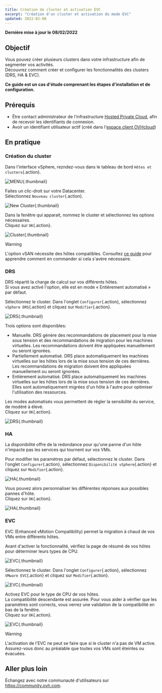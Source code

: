 ```yaml
---
title: Création de cluster et activation EVC
excerpt: "Création d'un cluster et activation du mode EVC"
updated: 2022-02-08
---
```


**Dernière mise à jour le 08/02/2022**

## Objectif

Vous pouvez créer plusieurs clusters dans votre infrastructure afin de segmenter vos activités.<br>
Découvrez comment créer et configurer les fonctionnalités des clusters (DRS, HA & EVC).

**Ce guide est un cas d'étude comprenant les étapes d'installation et de configuration.**

## Prérequis

- Être contact administrateur de l'infrastructure [Hosted Private Cloud](https://www.ovhcloud.com/fr/enterprise/products/hosted-private-cloud/), afin de recevoir les identifiants de connexion.
- Avoir un identifiant utilisateur actif (créé dans l'[espace client OVHcloud](https://www.ovh.com/auth/?action=gotomanager&from=https://www.ovh.com/fr/&ovhSubsidiary=fr))

## En pratique

### Création du cluster

Dans l'interface vSphere, rezndez-vous dans le tableau de bord `Hôtes et clusters`{.action}.

![MENU](images/en01dash.png){.thumbnail}

Faites un clic-droit sur votre Datacenter.<br>
Sélectionnez `Nouveau cluster`{.action}.

![New Cluster](images/en02newcluster.png){.thumbnail}

Dans la fenêtre qui apparait, nommez le cluster et sélectionnez les options nécessaires.<br>
Cliquez sur `OK`{.action}.

![Cluster](images/en03cluster.png){.thumbnail}

> [!warning]
>
> L'option vSAN nécessite des hôtes compatibles. Consultez [ce guide](/pages/cloud/private-cloud/manager_ovh_private_cloud) pour apprendre comment en commander si cela s'avère nécessaire.
> 

### DRS

DRS répartit la charge de calcul sur vos différents hôtes.<br>
Si vous avez activé l'option, elle est en mode « Entièrement automatisé » par défaut.

Sélectionnez le cluster. Dans l'onglet `Configurer`{.action}, sélectionnez `vSphere DRS`{.action} et cliquez sur `Modifier`{.action}.

![DRS](images/en04drsedit.png){.thumbnail}

Trois options sont disponibles:

- Manuelle. DRS génère des recommandations de placement pour la mise sous tension et des recommandations de migration pour les machines virtuelles. Les recommandations doivent être appliquées manuellement ou seront ignorées.
- Partiellement automatisé. DRS place automatiquement les machines virtuelles sur les hôtes lors de la mise sous tension de ces dernières. Les recommandations de migration doivent être appliquées manuellement ou seront ignorées.
- Entièrement automatisé. DRS place automatiquement les machines virtuelles sur les hôtes lors de la mise sous tension de ces dernières. Elles sont automatiquement migrées d'un hôte à l'autre pour optimiser l'utilisation des ressources.

Les modes automatisés vous permettent de régler la sensibilité du service, de modéré à élevé.<br>
Cliquez sur `OK`{.action}.

![DRS](images/en05drs.png){.thumbnail}

### HA

La disponibilité offre de la redondance pour qu'une panne d'un hôte n'impacte pas les services qui tournent sur vos VMs.<br>

Pour modifier les paramètres par défaut, sélectionnez le cluster. Dans l'onglet `Configurer`{.action}, sélectionnez `Disponibilité vSphere`{.action} et cliquez sur `Modifier`{.action}.

![HA](images/en06haedit.png){.thumbnail}

Vous pouvez alors personnaliser les différentes réponses aux possibles pannes d'hôte.<br>
Cliquez sur `OK`{.action}.

![HA](images/en07ha.png){.thumbnail}

### EVC

EVC (Enhanced vMotion Compatibility) permet la migration à chaud de vos VMs entre différents hôtes.

Avant d'activer la fonctionnalité, vérifiez la page de résumé de vos hôtes pour déterminer leurs types de CPU.

![EVC](images/en10host.png){.thumbnail}

Sélectionnez le cluster. Dans l'onglet `Configurer`{.action}, sélectionnez `VMware EVC`{.action} et cliquez sur `Modifier`{.action}.

![EVC](images/en08EVCedit.png){.thumbnail}

Activez EVC pour le type de CPU de vos hôtes.<br>
La compatibilité descendante est assurée. Pour vous aider à vérifier que les paramètres sont corrects, vous verrez une validation de la compatibilité en bas de la fenêtre.<br>
Cliquez sur `OK`{.action}.

![EVC](images/en09EVC.png){.thumbnail}

> [!warning]
>
> L'activation de l'EVC ne peut se faire que si le cluster n'a pas de VM active. Assurez-vous donc au préalable que toutes vos VMs sont éteintes ou évacuées. 
>

## Aller plus loin

Échangez avec notre communauté d'utilisateurs sur <https://community.ovh.com>.
